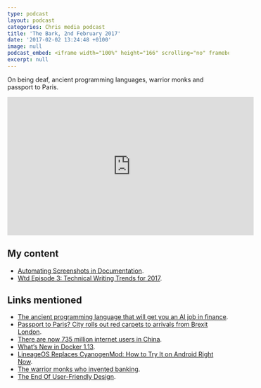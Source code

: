 ```yaml
---
type: podcast
layout: podcast
categories: Chris media podcast
title: 'The Bark, 2nd February 2017'
date: '2017-02-02 13:24:48 +0100'
image: null
podcast_embed: <iframe width="100%" height="166" scrolling="no" frameborder="no" src="https://w.soundcloud.com/player/?url=https%3A//api.soundcloud.com/tracks/305724475&amp;color=ff5500&amp;auto_play=false&amp;hide_related=false&amp;show_comments=true&amp;show_user=true&amp;show_reposts=false"></iframe>
excerpt: null
---
```


On being deaf, ancient programming languages, warrior monks and passport to Paris.

<iframe width="560" height="315" src="https://www.youtube.com/embed/eP4fL3jRtS0" frameborder="0" allowfullscreen></iframe>

## My content

-   [Automating Screenshots in Documentation](https://blog.codeship.com/automating-screenshots-in-documentation).
-   [Wtd Episode 3: Technical Writing Trends for 2017](http://podcast.writethedocs.org/2017/01/25/episode-3-trends/).

## Links mentioned

-   [The ancient programming language that will get you an AI job in finance](http://news.efinancialcareers.com/uk-en/271640/best-programming-language-for-ai-jobs/).
-   [Passport to Paris? City rolls out red carpets to arrivals from Brexit London](https://www.theguardian.com/cities/2017/jan/25/passport-paris-city-red-carpet-arrivals-brexit-london).
-   [There are now 735 million internet users in China](http://mashable.com/2017/01/25/china-internet-users-731-million/#Gjc76_KUYiqd).
-   [What’s New in Docker 1.13](https://blog.codeship.com/whats-new-docker-1-13/).
-   [LineageOS Replaces CyanogenMod: How to Try It on Android Right Now](http://www.makeuseof.com/tag/lineageos-replaces-cyanogenmod-try-android-right-now/).
-   [The warrior monks who invented banking](http://www.bbc.com/news/business-38499883).
-   [The End Of User-Friendly Design](https://www.fastcodesign.com/3067070/the-end-of-user-friendly-design).
